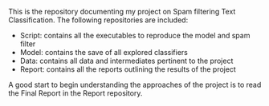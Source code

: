 This is the repository documenting my project on Spam filtering Text Classification. The following repositories are included:

- Script: contains all the executables to reproduce the model and spam filter
- Model: contains the save of all explored classifiers
- Data: contains all data and intermediates pertinent to the project
- Report: contains all the reports outlining the results of the project

A good start to begin understanding the approaches of the project is to read the Final Report in the Report repository.
